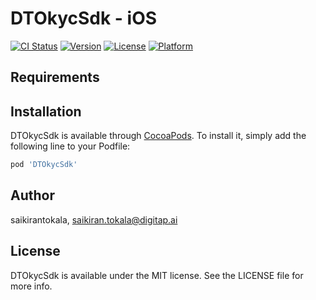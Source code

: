 # DTOkycSdk - iOS

[![CI Status](https://img.shields.io/travis/saikirantokala/DTOkycSdk.svg?style=flat)](https://travis-ci.org/saikirantokala/DTOkycSdk)
[![Version](https://img.shields.io/cocoapods/v/DTOkycSdk.svg?style=flat)](https://cocoapods.org/pods/DTOkycSdk)
[![License](https://img.shields.io/cocoapods/l/DTOkycSdk.svg?style=flat)](https://cocoapods.org/pods/DTOkycSdk)
[![Platform](https://img.shields.io/cocoapods/p/DTOkycSdk.svg?style=flat)](https://cocoapods.org/pods/DTOkycSdk)


## Requirements

## Installation

DTOkycSdk is available through [CocoaPods](https://cocoapods.org). To install
it, simply add the following line to your Podfile:

```ruby
pod 'DTOkycSdk'
```

## Author

saikirantokala, saikiran.tokala@digitap.ai

## License

DTOkycSdk is available under the MIT license. See the LICENSE file for more info.
